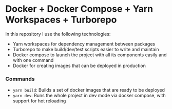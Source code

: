 # Docker + Docker Compose + Yarn Workspaces + Turborepo

In this repository I use the following technologies:
- Yarn workspaces for dependency management between packages
- Turborepo to make build/dev/test scripts easier to write and maintain
- Docker compose to launch the project with all its components easily and with one command
- Docker for creating images that can be deployed in production

### Commands
- `yarn build`: Builds a set of docker images that are ready to be deployed
- `yarn dev`: Runs the whole project in dev mode via docker compose, with support for hot reloading